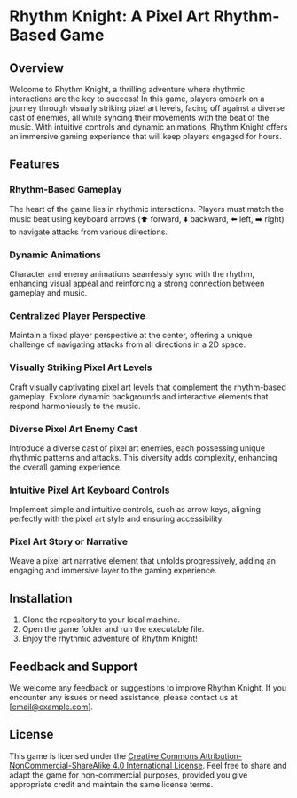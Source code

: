 # Rhythm Knight: A Pixel Art Rhythm-Based Game

## Overview
Welcome to Rhythm Knight, a thrilling adventure where rhythmic interactions are the key to success! In this game, players embark on a journey through visually striking pixel art levels, facing off against a diverse cast of enemies, all while syncing their movements with the beat of the music. With intuitive controls and dynamic animations, Rhythm Knight offers an immersive gaming experience that will keep players engaged for hours.

## Features

### Rhythm-Based Gameplay
The heart of the game lies in rhythmic interactions. Players must match the music beat using keyboard arrows (⬆️ forward, ⬇️ backward, ⬅️ left, ➡️ right) to navigate attacks from various directions.

### Dynamic Animations
Character and enemy animations seamlessly sync with the rhythm, enhancing visual appeal and reinforcing a strong connection between gameplay and music.

### Centralized Player Perspective
Maintain a fixed player perspective at the center, offering a unique challenge of navigating attacks from all directions in a 2D space.

### Visually Striking Pixel Art Levels
Craft visually captivating pixel art levels that complement the rhythm-based gameplay. Explore dynamic backgrounds and interactive elements that respond harmoniously to the music.

### Diverse Pixel Art Enemy Cast
Introduce a diverse cast of pixel art enemies, each possessing unique rhythmic patterns and attacks. This diversity adds complexity, enhancing the overall gaming experience.

### Intuitive Pixel Art Keyboard Controls
Implement simple and intuitive controls, such as arrow keys, aligning perfectly with the pixel art style and ensuring accessibility.

### Pixel Art Story or Narrative
Weave a pixel art narrative element that unfolds progressively, adding an engaging and immersive layer to the gaming experience.

## Installation
1. Clone the repository to your local machine.
2. Open the game folder and run the executable file.
3. Enjoy the rhythmic adventure of Rhythm Knight!


## Feedback and Support
We welcome any feedback or suggestions to improve Rhythm Knight. If you encounter any issues or need assistance, please contact us at [email@example.com].

## License
This game is licensed under the [Creative Commons Attribution-NonCommercial-ShareAlike 4.0 International License](https://creativecommons.org/licenses/by-nc-sa/4.0/). Feel free to share and adapt the game for non-commercial purposes, provided you give appropriate credit and maintain the same license terms.
